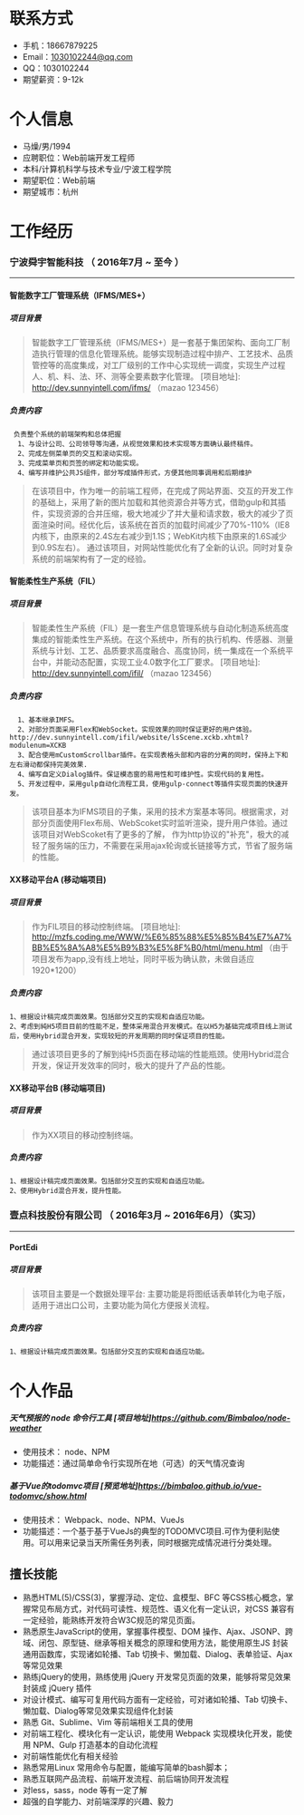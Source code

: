 # 联系方式
* 手机：18667879225
* Email：1030102244@qq.com
* QQ：1030102244
* 期望薪资：9-12k


# 个人信息
* 马燥/男/1994
* 应聘职位：Web前端开发工程师
* 本科/计算机科学与技术专业/宁波工程学院
* 期望职位：Web前端
* 期望城市：杭州

# 工作经历
### 宁波舜宇智能科技 （ 2016年7月 ~ 至今 ）
---------
#### 智能数字工厂管理系统（IFMS/MES+）
##### 项目背景
>  智能数字工厂管理系统（IFMS/MES+）是一套基于集团架构、面向工厂制造执行管理的信息化管理系统。能够实现制造过程中排产、工艺技术、品质管控等的高度集成，对工厂级别的工作中心实现统一调度，实现生产过程人、机、料、法、环、测等全要素数字化管理。
[项目地址]: http://dev.sunnyintell.com/ifms/ （mazao 123456）

##### 负责内容
     负责整个系统的前端架构和总体把握
      1、与设计公司、公司领导等沟通，从视觉效果和技术实现等方面确认最终稿件。
      2、完成左侧菜单页的交互和滚动实现。
      3、完成菜单页和页签的绑定和功能实现。
      4、编写并维护公共JS组件，部分写成插件形式，方便其他同事调用和后期维护

> 在该项目中，作为唯一的前端工程师，在完成了网站界面、交互的开发工作的基础上，采用了新的图片加载和其他资源合并等方式，借助gulp和其插件，实现资源的合并压缩，极大地减少了并大量和请求数，极大的减少了页面渲染时间。经优化后，该系统在首页的加载时间减少了70%-110%（IE8内核下，由原来的2.4S左右减少到1.1S；WebKit内核下由原来的1.6S减少到0.9S左右）。
通过该项目，对网站性能优化有了全新的认识。同时对复杂系统的前端架构有了一定的经验。

  
  
#### 智能柔性生产系统（FIL）
##### 项目背景
>  智能柔性生产系统（FIL）是一套生产信息管理系统与自动化制造系统高度集成的智能柔性生产系统。在这个系统中，所有的执行机构、传感器、测量系统与计划、工艺、品质要求高度融合、高度协同，统一集成在一个系统平台中，并能动态配置，实现工业4.0数字化工厂要求。
[项目地址]: http://dev.sunnyintell.com/ifil/ （mazao 123456）

##### 负责内容
      1、基本继承IMFS。
      2、对部分页面采用Flex和WebSocket。实现效果的同时保证更好的用户体验。 http://dev.sunnyintell.com/ifil/website/lsScene.xckb.xhtml?modulenum=XCKB
      3、配合使用mCustomScrollbar插件。在实现表格头部和内容的分离的同时，保持上下和左右滑动都保持完美效果.
      4、编写自定义Dialog插件。保证模态窗的易用性和可维护性。实现代码的复用性。
      5、开发过程中，采用gulp自动化流程工具，使用gulp-connect等插件实现页面的快速开发。

> 该项目基本为IFMS项目的子集，采用的技术方案基本等同。根据需求，对部分页面使用Flex布局、WebScoket实时监听渲染，提升用户体验。通过该项目对WebScoket有了更多的了解，
作为http协议的"补充"，极大的减轻了服务端的压力，不需要在采用ajax轮询或长链接等方式，节省了服务端的性能。


#### XX移动平台A (移动端项目)
##### 项目背景
>  作为FIL项目的移动控制终端。
[项目地址]: http://mzfs.coding.me/WWW/%E6%85%88%E5%85%B4%E7%A7%BB%E5%8A%A8%E5%B9%B3%E5%8F%B0/html/menu.html （由于项目发布为app,没有线上地址，同时平板为确认款，未做自适应1920*1200）

##### 负责内容
    1、根据设计稿完成页面效果。包括部分交互的实现和自适应功能。
    2、考虑到純H5项目目前的性能不足，整体采用混合开发模式。在以H5为基础完成项目线上测试后，使用Hybrid混合开发，实现较短的开发周期的同时保证项目的性能。


> 通过该项目更多的了解到纯H5页面在移动端的性能瓶颈。使用Hybrid混合开发，保证开发效率的同时，极大的提升了产品的性能。

#### XX移动平台B (移动端项目)
##### 项目背景
>  作为XX项目的移动控制终端。

##### 负责内容
    1、根据设计稿完成页面效果。包括部分交互的实现和自适应功能。
    2、使用Hybrid混合开发，提升性能。

### 壹点科技股份有限公司 （ 2016年3月 ~ 2016年6月）（实习）
---------

#### PortEdi
##### 项目背景
>  该项目主要是一个数据处理平台:
   主要功能是将图纸话表单转化为电子版，适用于进出口公司，主要功能为简化方便报关流程。


##### 负责内容
    1、根据设计稿完成页面效果。包括部分交互的实现和自适应功能。



# 个人作品
##### 天气预报的 node 命令行工具 [项目地址]https://github.com/Bimbaloo/node-weather
- 使用技术： node、NPM
- 功能描述：通过简单命令行实现所在地（可选）的天气情况查询

##### 基于Vue的todomvc项目 [预览地址]https://bimbaloo.github.io/vue-todomvc/show.html
- 使用技术： Webpack、node、NPM、VueJs
- 功能描述：一个基于基于VueJs的典型的TODOMVC项目.可作为便利贴使用。可以用来记录当天所需任务列表，同时根据完成情况进行分类处理。


## 擅长技能 

* 熟悉HTML(5)/CSS(3)，掌握浮动、定位、盒模型、BFC 等CSS核心概念，掌握常见布局方式，对代码可读性、规范性、语义化有一定认识，对CSS 兼容有一定经验，能熟练开发符合W3C规范的常见页面。
* 熟悉原生JavaScript的使用，掌握事件模型、DOM 操作、Ajax、JSONP、跨域、闭包、原型链、继承等相关概念的原理和使用方法，能使用原生JS 封装通用函数库，实现诸如轮播、Tab 切换卡、懒加载、Dialog、表单验证、Ajax 等常见效果
* 熟练jQuery的使用，熟练使用 jQuery 开发常见页面的效果，能够将常见效果封装成 jQuery 插件
* 对设计模式、编写可复用代码方面有一定经验，可对诸如轮播、Tab 切换卡、懒加载、Dialog等常见效果实现组件化封装
* 熟悉 Git、Sublime、Vim 等前端相关工具的使用
* 对前端工程化、模块化有一定认识，能使用 Webpack 实现模块化开发，能使用 NPM、Gulp 打造基本的自动化流程
* 对前端性能优化有相关经验
* 熟悉常用Linux 常用命令与配置，能编写简单的bash脚本；
* 熟悉互联网产品流程、前端开发流程、前后端协同开发流程
* 对less，sass，node 等有一定了解
* 超强的自学能力、对前端深厚的兴趣、毅力

